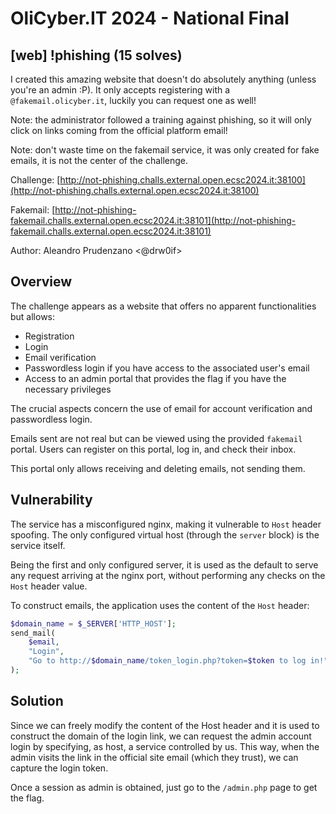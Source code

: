 # OliCyber.IT 2024 - National Final

## [web] !phishing (15 solves)

I created this amazing website that doesn't do absolutely anything (unless you're an admin :P).
It only accepts registering with a `@fakemail.olicyber.it`, luckily you can request one as well!

Note: the administrator followed a training against phishing, so it will only click on links coming from the official platform email!

Note: don't waste time on the fakemail service, it was only created for fake emails, it is not the center of the challenge.

Challenge: [http://not-phishing.challs.external.open.ecsc2024.it:38100](http://not-phishing.challs.external.open.ecsc2024.it:38100)

Fakemail: [http://not-phishing-fakemail.challs.external.open.ecsc2024.it:38101](http://not-phishing-fakemail.challs.external.open.ecsc2024.it:38101)

Author: Aleandro Prudenzano <@drw0if>

## Overview
The challenge appears as a website that offers no apparent functionalities but allows:
- Registration
- Login
- Email verification
- Passwordless login if you have access to the associated user's email
- Access to an admin portal that provides the flag if you have the necessary privileges

The crucial aspects concern the use of email for account verification and passwordless login.

Emails sent are not real but can be viewed using the provided `fakemail` portal. Users can register on this portal, log in, and check their inbox.

This portal only allows receiving and deleting emails, not sending them.

## Vulnerability
The service has a misconfigured nginx, making it vulnerable to `Host` header spoofing. The only configured virtual host (through the `server` block) is the service itself.

Being the first and only configured server, it is used as the default to serve any request arriving at the nginx port, without performing any checks on the `Host` header value.

To construct emails, the application uses the content of the `Host` header:
```php
$domain_name = $_SERVER['HTTP_HOST'];
send_mail(
    $email,
    "Login",
    "Go to http://$domain_name/token_login.php?token=$token to log in!"
);
```
## Solution
Since we can freely modify the content of the Host header and it is used to construct the domain of the login link, we can request the admin account login by specifying, as host, a service controlled by us.
This way, when the admin visits the link in the official site email (which they trust), we can capture the login token.

Once a session as admin is obtained, just go to the `/admin.php` page to get the flag.
